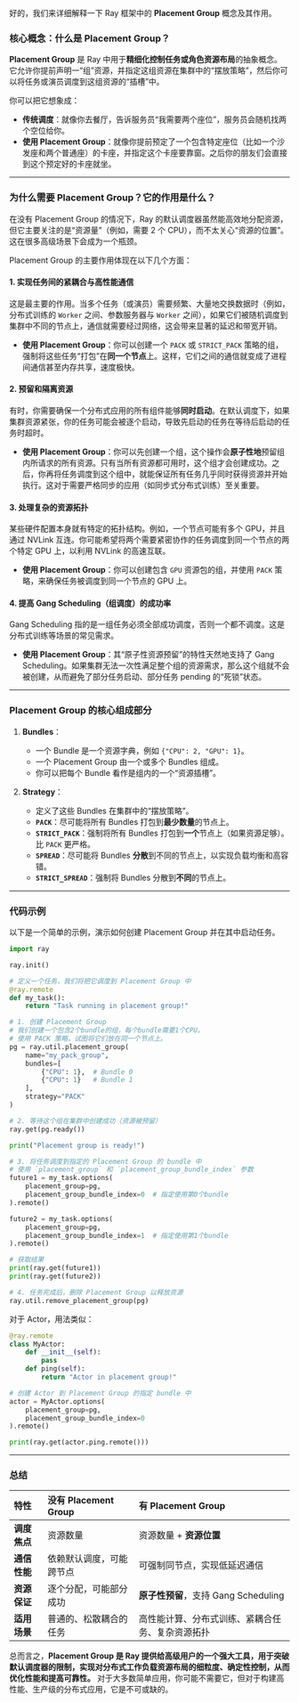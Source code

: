 好的，我们来详细解释一下 Ray 框架中的 **Placement Group** 概念及其作用。

### 核心概念：什么是 Placement Group？

**Placement Group** 是 Ray 中用于**精细化控制任务或角色资源布局**的抽象概念。它允许你提前声明一“组”资源，并指定这组资源在集群中的“摆放策略”，然后你可以将任务或演员调度到这组资源的“插槽”中。

你可以把它想象成：

*   **传统调度**：就像你去餐厅，告诉服务员“我需要两个座位”，服务员会随机找两个空位给你。
*   **使用 Placement Group**：就像你提前预定了一个包含特定座位（比如一个沙发座和两个普通座）的卡座，并指定这个卡座要靠窗。之后你的朋友们会直接到这个预定好的卡座就坐。

---

### 为什么需要 Placement Group？它的作用是什么？

在没有 Placement Group 的情况下，Ray 的默认调度器虽然能高效地分配资源，但它主要关注的是“资源量”（例如，需要 2 个 CPU），而不太关心“资源的位置”。这在很多高级场景下会成为一个瓶颈。

Placement Group 的主要作用体现在以下几个方面：

#### 1. **实现任务间的紧耦合与高性能通信**

这是最主要的作用。当多个任务（或演员）需要频繁、大量地交换数据时（例如，分布式训练的 `Worker` 之间、参数服务器与 `Worker` 之间），如果它们被随机调度到集群中不同的节点上，通信就需要经过网络，这会带来显著的延迟和带宽开销。

*   **使用 Placement Group**：你可以创建一个 `PACK` 或 `STRICT_PACK` 策略的组，强制将这些任务“打包”在**同一个节点**上。这样，它们之间的通信就变成了进程间通信甚至内存共享，速度极快。

#### 2. **预留和隔离资源**

有时，你需要确保一个分布式应用的所有组件能够**同时启动**。在默认调度下，如果集群资源紧张，你的任务可能会被逐个启动，导致先启动的任务在等待后启动的任务时超时。

*   **使用 Placement Group**：你可以先创建一个组，这个操作会**原子性地**预留组内所请求的所有资源。只有当所有资源都可用时，这个组才会创建成功。之后，你再将任务调度到这个组中，就能保证所有任务几乎同时获得资源并开始执行。这对于需要严格同步的应用（如同步式分布式训练）至关重要。

#### 3. **处理复杂的资源拓扑**

某些硬件配置本身就有特定的拓扑结构。例如，一个节点可能有多个 GPU，并且通过 NVLink 互连。你可能希望将两个需要紧密协作的任务调度到同一个节点的两个特定 GPU 上，以利用 NVLink 的高速互联。

*   **使用 Placement Group**：你可以创建包含 `GPU` 资源包的组，并使用 `PACK` 策略，来确保任务被调度到同一个节点的 GPU 上。

#### 4. **提高 Gang Scheduling（组调度）的成功率**

Gang Scheduling 指的是一组任务必须全部成功调度，否则一个都不调度。这是分布式训练等场景的常见需求。

*   **使用 Placement Group**：其“原子性资源预留”的特性天然地支持了 Gang Scheduling。如果集群无法一次性满足整个组的资源需求，那么这个组就不会被创建，从而避免了部分任务启动、部分任务 pending 的“死锁”状态。

---

### Placement Group 的核心组成部分

1.  **Bundles**：
    *   一个 Bundle 是一个资源字典，例如 `{"CPU": 2, "GPU": 1}`。
    *   一个 Placement Group 由一个或多个 Bundles 组成。
    *   你可以把每个 Bundle 看作是组内的一个“资源插槽”。

2.  **Strategy**：
    *   定义了这些 Bundles 在集群中的“摆放策略”。
    *   **`PACK`**：尽可能将所有 Bundles 打包到**最少数量**的节点上。
    *   **`STRICT_PACK`**：强制将所有 Bundles 打包到**一个**节点上（如果资源足够）。比 `PACK` 更严格。
    *   **`SPREAD`**：尽可能将 Bundles **分散**到不同的节点上，以实现负载均衡和高容错。
    *   **`STRICT_SPREAD`**：强制将 Bundles 分散到**不同**的节点上。

---

### 代码示例

以下是一个简单的示例，演示如何创建 Placement Group 并在其中启动任务。

```python
import ray

ray.init()

# 定义一个任务，我们将把它调度到 Placement Group 中
@ray.remote
def my_task():
    return "Task running in placement group!"

# 1. 创建 Placement Group
# 我们创建一个包含2个bundle的组，每个bundle需要1个CPU。
# 使用 PACK 策略，试图将它们放在同一个节点上。
pg = ray.util.placement_group(
    name="my_pack_group",
    bundles=[
        {"CPU": 1},  # Bundle 0
        {"CPU": 1}   # Bundle 1
    ],
    strategy="PACK"
)

# 2. 等待这个组在集群中创建成功（资源被预留）
ray.get(pg.ready())

print("Placement group is ready!")

# 3. 将任务调度到指定的 Placement Group 的 bundle 中
# 使用 `placement_group` 和 `placement_group_bundle_index` 参数
future1 = my_task.options(
    placement_group=pg,
    placement_group_bundle_index=0  # 指定使用第0个bundle
).remote()

future2 = my_task.options(
    placement_group=pg,
    placement_group_bundle_index=1  # 指定使用第1个bundle
).remote()

# 获取结果
print(ray.get(future1))
print(ray.get(future2))

# 4. 任务完成后，删除 Placement Group 以释放资源
ray.util.remove_placement_group(pg)
```

对于 Actor，用法类似：

```python
@ray.remote
class MyActor:
    def __init__(self):
        pass
    def ping(self):
        return "Actor in placement group!"

# 创建 Actor 到 Placement Group 的指定 bundle 中
actor = MyActor.options(
    placement_group=pg,
    placement_group_bundle_index=0
).remote()

print(ray.get(actor.ping.remote()))
```

---

### 总结

| 特性 | 没有 Placement Group | 有 Placement Group |
| :--- | :--- | :--- |
| **调度焦点** | 资源数量 | 资源数量 + **资源位置** |
| **通信性能** | 依赖默认调度，可能跨节点 | 可强制同节点，实现低延迟通信 |
| **资源保证** | 逐个分配，可能部分成功 | **原子性预留**，支持 Gang Scheduling |
| **适用场景** | 普通的、松散耦合的任务 | 高性能计算、分布式训练、紧耦合任务、复杂资源拓扑 |

总而言之，**Placement Group 是 Ray 提供给高级用户的一个强大工具，用于突破默认调度器的限制，实现对分布式工作负载资源布局的细粒度、确定性控制，从而优化性能和提高可靠性。** 对于大多数简单应用，你可能不需要它，但对于构建高性能、生产级的分布式应用，它是不可或缺的。
